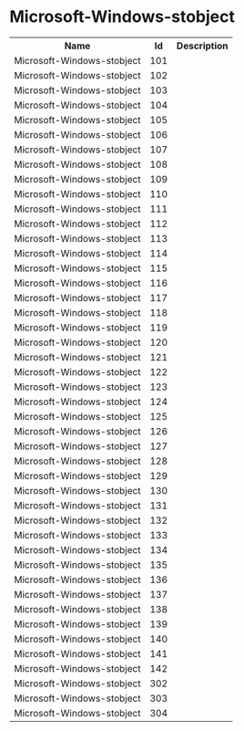 # Microsoft-Windows-stobject

<table>
<colgroup><col/><col/><col/></colgroup>
<tr><th>Name</th><th>Id</th><th>Description</th></tr>
<tr><td>Microsoft-Windows-stobject</td><td>101</td><td></td></tr>
<tr><td>Microsoft-Windows-stobject</td><td>102</td><td></td></tr>
<tr><td>Microsoft-Windows-stobject</td><td>103</td><td></td></tr>
<tr><td>Microsoft-Windows-stobject</td><td>104</td><td></td></tr>
<tr><td>Microsoft-Windows-stobject</td><td>105</td><td></td></tr>
<tr><td>Microsoft-Windows-stobject</td><td>106</td><td></td></tr>
<tr><td>Microsoft-Windows-stobject</td><td>107</td><td></td></tr>
<tr><td>Microsoft-Windows-stobject</td><td>108</td><td></td></tr>
<tr><td>Microsoft-Windows-stobject</td><td>109</td><td></td></tr>
<tr><td>Microsoft-Windows-stobject</td><td>110</td><td></td></tr>
<tr><td>Microsoft-Windows-stobject</td><td>111</td><td></td></tr>
<tr><td>Microsoft-Windows-stobject</td><td>112</td><td></td></tr>
<tr><td>Microsoft-Windows-stobject</td><td>113</td><td></td></tr>
<tr><td>Microsoft-Windows-stobject</td><td>114</td><td></td></tr>
<tr><td>Microsoft-Windows-stobject</td><td>115</td><td></td></tr>
<tr><td>Microsoft-Windows-stobject</td><td>116</td><td></td></tr>
<tr><td>Microsoft-Windows-stobject</td><td>117</td><td></td></tr>
<tr><td>Microsoft-Windows-stobject</td><td>118</td><td></td></tr>
<tr><td>Microsoft-Windows-stobject</td><td>119</td><td></td></tr>
<tr><td>Microsoft-Windows-stobject</td><td>120</td><td></td></tr>
<tr><td>Microsoft-Windows-stobject</td><td>121</td><td></td></tr>
<tr><td>Microsoft-Windows-stobject</td><td>122</td><td></td></tr>
<tr><td>Microsoft-Windows-stobject</td><td>123</td><td></td></tr>
<tr><td>Microsoft-Windows-stobject</td><td>124</td><td></td></tr>
<tr><td>Microsoft-Windows-stobject</td><td>125</td><td></td></tr>
<tr><td>Microsoft-Windows-stobject</td><td>126</td><td></td></tr>
<tr><td>Microsoft-Windows-stobject</td><td>127</td><td></td></tr>
<tr><td>Microsoft-Windows-stobject</td><td>128</td><td></td></tr>
<tr><td>Microsoft-Windows-stobject</td><td>129</td><td></td></tr>
<tr><td>Microsoft-Windows-stobject</td><td>130</td><td></td></tr>
<tr><td>Microsoft-Windows-stobject</td><td>131</td><td></td></tr>
<tr><td>Microsoft-Windows-stobject</td><td>132</td><td></td></tr>
<tr><td>Microsoft-Windows-stobject</td><td>133</td><td></td></tr>
<tr><td>Microsoft-Windows-stobject</td><td>134</td><td></td></tr>
<tr><td>Microsoft-Windows-stobject</td><td>135</td><td></td></tr>
<tr><td>Microsoft-Windows-stobject</td><td>136</td><td></td></tr>
<tr><td>Microsoft-Windows-stobject</td><td>137</td><td></td></tr>
<tr><td>Microsoft-Windows-stobject</td><td>138</td><td></td></tr>
<tr><td>Microsoft-Windows-stobject</td><td>139</td><td></td></tr>
<tr><td>Microsoft-Windows-stobject</td><td>140</td><td></td></tr>
<tr><td>Microsoft-Windows-stobject</td><td>141</td><td></td></tr>
<tr><td>Microsoft-Windows-stobject</td><td>142</td><td></td></tr>
<tr><td>Microsoft-Windows-stobject</td><td>302</td><td></td></tr>
<tr><td>Microsoft-Windows-stobject</td><td>303</td><td></td></tr>
<tr><td>Microsoft-Windows-stobject</td><td>304</td><td></td></tr>
</table>
